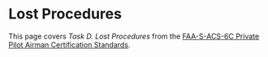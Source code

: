 # Lost Procedures

This page covers *Task D. Lost Procedures* from the [FAA-S-ACS-6C Private Pilot Airman Certification Standards](https://www.faa.gov/training_testing/testing/acs/private_airplane_acs_6.pdf).

<!--@include: ./docs/src/includes/navigation/lost-procedures.md | shift:1-->
